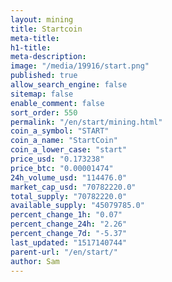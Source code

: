 ```yaml
---
layout: mining
title: Startcoin
meta-title: 
h1-title: 
meta-description: 
image: "/media/19916/start.png"
published: true
allow_search_engine: false
sitemap: false
enable_comment: false
sort_order: 550
permalink: "/en/start/mining.html"
coin_a_symbol: "START"
coin_a_name: "StartCoin"
coin_a_lower_case: "start"
price_usd: "0.173238"
price_btc: "0.00001474"
24h_volume_usd: "114476.0"
market_cap_usd: "70782220.0"
total_supply: "70782220.0"
available_supply: "45079785.0"
percent_change_1h: "0.07"
percent_change_24h: "2.26"
percent_change_7d: "-5.37"
last_updated: "1517140744"
parent-url: "/en/start/"
author: Sam
---
```



